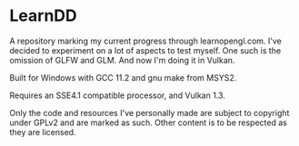 # LearnDD
A repository marking my current progress through learnopengl.com. I've decided to experiment on a lot of aspects to test myself. One such is the omission of GLFW and GLM. And now I'm doing it in Vulkan.

Built for Windows with GCC 11.2 and gnu make from MSYS2.

Requires an SSE4.1 compatible processor, and Vulkan 1.3.

Only the code and resources I've personally made are subject to copyright under GPLv2 and are marked as such. Other content is to be respected as they are licensed.